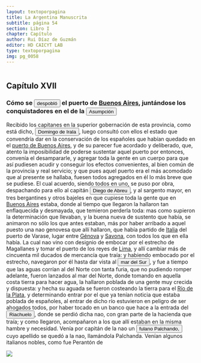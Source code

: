 ```yaml
---
layout: textoporpagina
title: La Argentina Manuscrita
subtitle: página 54
section: Libro I
chapter: Capítulo 
author: Rui Díaz de Guzmán
editor: HD CAICYT LAB
type: textoporpagina
img: pg_0058
---
```


<div class="row">
    <div class="column">
<h2>Capítulo XVII</h2><h3>Cómo se <button class="balloon" data-balloon-pos="up" data-balloon-length="large" data-balloon="El despoblamiento de Buenos Aires, ordenado por Domingo de Irala con el apoyo de Alonso Cabrera en 1541, estuvo luego de ser consensuado, como lo muestra una larga serie documental en el que se recogen las quejas de sus habitantes. Esta acción sería luego evaluada por Cabeza de Vaca como un acto deliberado por parte de Irala y de Cabrera de querer levantarse contra el rey por cortar los lazos de la comunicación atlántica que Buenos Aires permitía.">despobló</button> el puerto de <a href="https://recogito.pelagios.org/document/wzqxhk0h3vpikm/part/1/edit#e2ccc5b9-f23d-4d59-8689-ab355cf7a410" target="_blank">Buenos Aires</a>, juntándose los conquistadores en el de la <a href="https://recogito.pelagios.org/document/wzqxhk0h3vpikm/part/1/edit#dbc730cf-ddb0-4ab2-a3e2-00d434a050ca" target="_blank"><button class="balloon" data-balloon-pos="up" data-balloon-length="large" data-balloon="Es Asunción del Paraguay.">Asumpción</button></a></h3><p>Recibido los capitanes en la superior gobernación de esta provincia, como está dicho, <button class="balloon" data-balloon-pos="up" data-balloon-length="large" data-balloon="Domingo Martínez de Irala (Vergara de la Hermandad de Guipúzcoa, Corona de Castilla, 1509 - Asunción del Paraguay, Virreinato del Perú, 3 de octubre de 1556) fue un conquistador, explorador y colonizador español que como lugarteniente de Juan de Ayolas quien lo nombrara interinamente hasta que regresara como teniente de gobernador de La Candelaria en 1537, luego lo sería de hecho, y posteriormente elegido por el pueblo según real cédula, como teniente de gobernador general de Asunción.Ocupó tres veces el cargo de gobernador interino del Río de la Plata y del Paraguay, en los períodos de 1539 a 1542, de 1544 hasta 1548 y por último desde 1549. El emperador Carlos V lo nombraría definitivamente como titular en el cargo gubernamental en el año 1555, que lo ostentaría hasta su fallecimiento.En 1543 fundó en el Chaco Boreal el Puerto de los Reyes, a orillas del río Paraguay y del pantano de los Jarayes, sobre las costas de la laguna La Gaiba.">Domingo de Irala</button>, luego consultó con ellos el estado que convendría dar en la conservación de los españoles que habían quedado en el <a href="https://recogito.pelagios.org/document/wzqxhk0h3vpikm/part/1/edit#1b64fd70-969f-4057-a883-366eb8384ce4" target="_blank">puerto de Buenos Aires</a>, y de su parecer fue acordado y deliberado, que, atento la imposibilidad de poderse sustentar aquel puerto por entonces, convenía el desampararle, y agregar toda la gente en un cuerpo para que así pudiesen acudir y conseguir los efectos convenientes, al bien común de la provincia y real servicio; y que pues aquel puerto era el más acomodado que al presente se hallaba, fuesen todos agregados en él lo más breve que se pudiese. El cual acuerdo, siendo todos en uno, se puso por obra, despachando para ello al capitán <button class="balloon" data-balloon-pos="up" data-balloon-length="large" data-balloon="Diego de Abreu (m. 1549). Expedicionario que entró al Río de la Plata con Pedro de Mendoza. Durante los conflictos entre las facciones de Cabeza de Vaca y Domingo de Irala tomó partida por la del gobernador, al punto que en 1547, fue nombrado él mismo gobernador interino por los vecinos leales al segundo adelantado aprovechando la partida de Domingo de Irala de la ciudad de Asunción. Finalmente este se impondría y Abreu fue ajusticiado en 1549.">Diego de Abreu</button>, y al sargento mayor, en tres bergantines y otros bajeles en que cupiese toda la gente que en <a href="https://recogito.pelagios.org/document/wzqxhk0h3vpikm/part/1/edit#0142086a-3a65-4581-887d-f60c95a77dbc" target="_blank">Buenos Aires</a> estaba, donde al tiempo que llegaron la hallaron tan enflaquecida y desmayada, que temieron perderla toda: mas como supieron la determinación que llevaban, y la buena nueva de sustento que había, se animaron no sólo los que antes estaban, más por haber arribado a aquel puesto una nao genovesa que allí hallaron, que había partido de <a href="https://recogito.pelagios.org/document/wzqxhk0h3vpikm/part/1/edit#ac9f8b21-3f41-4c02-8107-f6469e612e6c" target="_blank">Italia</a> del puerto de Varase, lugar entre <a href="https://recogito.pelagios.org/document/wzqxhk0h3vpikm/part/1/edit#ea58f172-0ce1-4595-bf2e-4d455fd45dd7" target="_blank">Génova</a> y <a href="https://recogito.pelagios.org/document/wzqxhk0h3vpikm/part/1/edit#1be116ce-d604-400e-aa18-ec143c7b3d9e" target="_blank">Savona</a>, con todos los que en ella había. La cual nao vino con designio de embocar por el estrecho de Magallanes y tomar el puerto de los reyes de <a href="https://recogito.pelagios.org/document/wzqxhk0h3vpikm/part/1/edit#6892c8b1-545a-4420-8d7a-82a1af73e34e" target="_blank">Lima</a>, y allí cambiar más de cincuenta mil ducados de mercancía que traía: y habiendo embocado por el estrecho, navegaron por él hasta dar vista al <button class="balloon" data-balloon-pos="up" data-balloon-length="large" data-balloon="Refiere al Océano Pacífico">mar del Sur</button>, y fue a tiempo que las aguas corrían al del Norte con tanta furia, que no pudiendo romper adelante, fueron lanzados al mar del Norte, donde tomando en aquella costa tierra para hacer agua, la hallaron poblada de una gente muy crecida y dispuesta: y hecha su aguada se fueron costeando la tierra para el <a href="https://recogito.pelagios.org/document/wzqxhk0h3vpikm/part/1/edit#aa951923-a506-497f-b95d-0c0e2069c960" target="_blank">Río de la Plata</a>, y determinando entrar por el que ya tenían noticia que estaba poblada de españoles, al entrar de dicho río estuvieron en peligro de ser ahogados todos, por haber tocado en un banco que hace a la entrada del <button class="balloon" data-balloon-pos="up" data-balloon-length="large" data-balloon="Se refiere, en efecto al río Matanza-Riachuelo, que marca el actual límite sur de la ciudad de Buenos Aires">Riachuelo</button>, donde se perdió dicha nao, con gran parte de la hacienda que traía; y como llegaron, acompañaron a los que allí estaban en la misma hambre y necesidad. Venía por capitán de la nao un <button class="balloon" data-balloon-pos="up" data-balloon-length="large" data-balloon="El desafortunado comerciante genovés era León Pancaldo (m. 1540) que llegó a bordo de la Santa María. Debió vender toda su mercancía entre los habitantes del Río de la Plata, quienes le pagaron con promesas sobre el primer oro o plata que descubrieran en la región.">fulano Palchando,</button> cuyo apellido se quedó a la nao, llamándola Palchanda. Venían algunos italianos nobles, como fue Perantón de </p></div>

<div class="column">
<a href="{{site.baseurl}}/assets/img/argentina_manuscrita/{{page.img}}.jpg"><img src="{{site.baseurl}}/assets/img/argentina_manuscrita/{{page.img}}.jpg"></a>
</div>
</div>